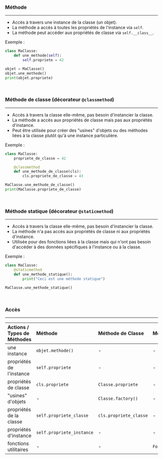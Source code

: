 ### **Méthode**

---

- Accès à travers une instance de la classe (un objet).
- La méthode a accès à toutes les propriétés de l'instance via `self`.
- La méthode peut accéder aux propriétés de classe via `self.__class__`.

Exemple :

```python
class MaClasse:
    def une_methode(self):
        self.propriete = 42

objet = MaClasse()
objet.une_methode()
print(objet.propriete)
```

<br>

### **Méthode de classe** (décorateur `@classmethod`)

---

- Accès à travers la classe elle-même, pas besoin d'instancier la classe.
- La méthode a accès aux propriétés de classe mais pas aux propriétés d'instance.
- Peut être utilisée pour créer des "usines" d'objets ou des méthodes liées à la classe plutôt qu'à une instance particulière.

Exemple :

```python
class MaClasse:
    propriete_de_classe = 42

    @classmethod
    def une_methode_de_classe(cls):
        cls.propriete_de_classe = 43

MaClasse.une_methode_de_classe()
print(MaClasse.propriete_de_classe)
```

<br>

### **Méthode statique** (décorateur `@staticmethod`)

---

- Accès à travers la classe elle-même, pas besoin d'instancier la classe.
- La méthode n'a pas accès aux propriétés de classe ni aux propriétés d'instance.
- Utilisée pour des fonctions liées à la classe mais qui n'ont pas besoin d'accéder à des données spécifiques à l'instance ou à la classe.

Exemple :

```python
class MaClasse:
    @staticmethod
    def une_methode_statique():
        print("Ceci est une méthode statique")

MaClasse.une_methode_statique()
```

<br>

### Accès

---

| Actions / Types de Méthodes | Méthode | Méthode de Classe | Méthode Statique |
|:----------------------------|:--------|:------------------|:-----------------|
| une instance                | `objet.methode()` | - | - |
| propriétés de l'instance    | `self.propriete` | - | - |
| propriétés de classe        | `cls.propriete` | `Classe.propriete`  | - |
| "usines" d'objets           | - | `Classe.factory()` | - |
| propriétés de la classe     | `self.propriete_classe` | `cls.propriete_classe` | - |
| propriétés d'instance       | `self.propriete_instance` | -  | -   |
| fonctions utilitaires       | - | - | `Fonction.utilitaire()` |
